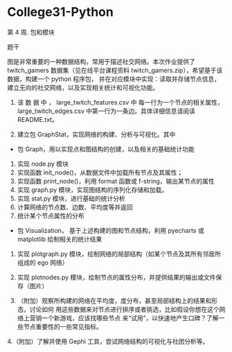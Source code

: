 # College31-Python

第 4 周. 包和模块

题干

图是非常重要的一种数据结构，常用于描述社交网络。本次作业提供了 twitch_gamers 数据集（见在线平台课程资料 twitch_gamers.zip），希望基于该数据，构建一个 python 程序包，
并在对应模块中实现：读取并存储节点信息，建立无向的社交网络，以及实现相关统计和可视化功能。

1. 该 数 据 中 ， large_twitch_features.csv 中 每一行为一个节点的相关属性，large_twitch_edges.csv 中第一行为一条边。具体详细信息请阅读 README.txt。

2. 建立包 GraphStat，实现网络的构建、分析与可视化。其中
 - 包 Graph，用以实现点和图结构的创建，以及相关的基础统计功能
  1. 实现 node.py 模块
   1. 实现函数 init_node()，从数据文件中加载所有节点及其属性；
   2. 实现函数 print_node()，利用 format 函数或 f-string，输出某节点的属性
  2. 实现 graph.py 模块，实现图结构的序列化存储和加载。
  3. 实现 stat.py 模块，进行基础的统计分析
   1. 计算网络的节点数、边数、平均度等并返回
   2. 统计某个节点属性的分布
 - 包 Visualization， 基于上述构建的图和节点结构，利用 pyecharts 或 matplotlib 绘制相关的统计结果
  1. 实现 plotgraph.py 模块，绘制网络的局部结构（如某个节点及其所有邻居所组成的 ego 网络）
  2. 实现 plotnodes.py 模块，绘制节点的属性分布，并提供结果的输出或文件保存（图片）

3. （附加）观察所构建的网络在平均度，度分布，甚至局部结构上的结果和形态，讨论如何 用这些数据来对节点进行排序或者挑选，比如假设你想在这个网络上营销一个新游戏，应该找哪些节点
来“试用”，以快速地产生口碑？了解一些节点重要性的一些常见指标。 

4.（附加）了解并使用 Gephi 工具，尝试网络结构的可视化与社团分析等。
